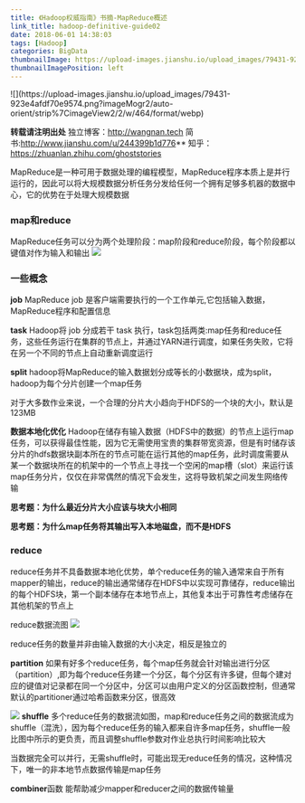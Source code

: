 ```yaml
---
title: 《Hadoop权威指南》书摘-MapReduce概述
link_title: hadoop-definitive-guide02
date: 2018-06-01 14:38:03
tags: [Hadoop]
categories: BigData
thumbnailImage: https://upload-images.jianshu.io/upload_images/79431-923e4afdf70e9574.png?imageMogr2/auto-orient/strip%7CimageView2/2/w/464/format/webp
thumbnailImagePosition: left
---
```

<span/>
<!-- more -->
![](https://upload-images.jianshu.io/upload_images/79431-923e4afdf70e9574.png?imageMogr2/auto-orient/strip%7CimageView2/2/w/464/format/webp)
<!-- toc -->

**转载请注明出处**
独立博客：http://wangnan.tech 
简书:http://www.jianshu.com/u/244399b1d776**
知乎：https://zhuanlan.zhihu.com/ghoststories

MapReduce是一种可用于数据处理的编程模型，MapReduce程序本质上是并行运行的，因此可以将大规模数据分析任务分发给任何一个拥有足够多机器的数据中心，它的优势在于处理大规模数据

### map和reduce
MapReduce任务可以分为两个处理阶段：map阶段和reduce阶段，每个阶段都以键值对作为输入和输出
![](https://upload-images.jianshu.io/upload_images/79431-afc5d832da3986d4.png?imageMogr2/auto-orient/strip%7CimageView2/2/w/719/format/webp)

### 一些概念
**job**
MapReduce job 是客户端需要执行的一个工作单元,它包括输入数据，MapReduce程序和配置信息

**task**
Hadoop将 job 分成若干 task 执行，task包括两类:map任务和reduce任务，这些任务运行在集群的节点上，并通过YARN进行调度，如果任务失败，它将在另一个不同的节点上自动重新调度运行

**split**
hadoop将MapReduce的输入数据划分成等长的小数据块，成为split，hadoop为每个分片创建一个map任务

对于大多数作业来说，一个合理的分片大小趋向于HDFS的一个块的大小，默认是123MB

**数据本地化优化**
Hadoop在储存有输入数据（HDFS中的数据）的节点上运行map任务，可以获得最佳性能，因为它无需使用宝贵的集群带宽资源，但是有时储存该分片的hdfs数据块副本所在的节点可能在运行其他的map任务，此时调度需要从某一个数据块所在的机架中的一个节点上寻找一个空闲的map槽（slot）来运行该map任务分片，仅仅在非常偶然的情况下会发生，这将导致机架之间发生网络传输

**思考题：为什么最近分片大小应该与块大小相同**

**思考题：为什么map任务将其输出写入本地磁盘，而不是HDFS**

### reduce

reduce任务并不具备数据本地化优势，单个reduce任务的输入通常来自于所有mapper的输出，reduce的输出通常储存在HDFS中以实现可靠储存，reduce输出的每个HDFS块，第一个副本储存在本地节点上，其他复本出于可靠性考虑储存在其他机架的节点上

reduce数据流图
![](https://upload-images.jianshu.io/upload_images/79431-145c928440af4cd0.png?imageMogr2/auto-orient/strip%7CimageView2/2/w/628/format/webp)

reduce任务的数量并非由输入数据的大小决定，相反是独立的

**partition**
如果有好多个reduce任务，每个map任务就会针对输出进行分区（partition）,即为每个reduce任务建一个分区，每个分区有许多键，但每个建对应的键值对记录都在同一个分区中，分区可以由用户定义的分区函数控制，但通常默认的partitioner通过哈希函数来分区，很高效


![](https://upload-images.jianshu.io/upload_images/79431-4d3b339f5eba475b.png?imageMogr2/auto-orient/strip%7CimageView2/2/w/632/format/webp)
**shuffle**
多个reduce任务的数据流如图，map和reduce任务之间的数据流成为shuffle（混洗），因为每个reduce任务的输入都来自许多map任务，shuffle一般比图中所示的更负责，而且调整shuffle参数对作业总执行时间影响比较大

当数据完全可以并行，无需shuffle时，可能出现无reduce任务的情况，这种情况下，唯一的非本地节点数据传输是map任务

**combiner**函数
能帮助减少mapper和reducer之间的数据传输量


